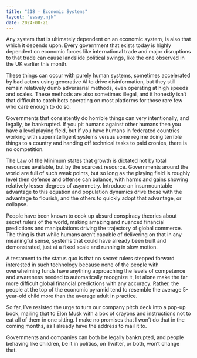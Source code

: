 ```yaml
---
title: "218 - Economic Systems"
layout: "essay.njk"
date: 2024-08-21
---
```


Any system that is ultimately dependent on an economic system, is also that which it depends upon. Every government that exists today is highly dependent on economic forces like international trade and major disruptions to that trade can cause landslide political swings, like the one observed in the UK earlier this month.

These things can occur with purely human systems, sometimes accelerated by bad actors using generative AI to drive disinformation, but they still remain relatively dumb adversarial methods, even operating at high speeds and scales. These methods are also sometimes illegal, and it honestly isn’t that difficult to catch bots operating on most platforms for those rare few who care enough to do so.

Governments that consistently do horrible things can very intentionally, and legally, be bankrupted. If you pit humans against other humans then you have a level playing field, but if you have humans in federated countries working with superintelligent systems versus some regime doing terrible things to a country and handing off technical tasks to paid cronies, there is no competition.

The Law of the Minimum states that growth is dictated not by total resources available, but by the scarcest resource. Governments around the world are full of such weak points, but so long as the playing field is roughly level then defense and offense can balance, with harms and gains showing relatively lesser degrees of asymmetry. Introduce an insurmountable advantage to this equation and population dynamics drive those with the advantage to flourish, and the others to quickly adopt that advantage, or collapse. 

People have been known to cook up absurd conspiracy theories about secret rulers of the world, making amazing and nuanced financial predictions and manipulations driving the trajectory of global commerce. The thing is that while humans aren’t capable of delivering on that in any meaningful sense, systems that could have already been built and demonstrated, just at a fixed scale and running in slow motion. 

A testament to the status quo is that no secret rulers stepped forward interested in such technology because none of the people with overwhelming funds have anything approaching the levels of competence and awareness needed to automatically recognize it, let alone make the far more difficult global financial predictions with any accuracy. Rather, the people at the top of the economic pyramid tend to resemble the average 5-year-old child more than the average adult in practice.
 
So far, I’ve resisted the urge to turn our company pitch deck into a pop-up book, mailing that to Elon Musk with a box of crayons and instructions not to eat all of them in one sitting. I make no promises that I won’t do that in the coming months, as I already have the address to mail it to. 

Governments and companies can both be legally bankrupted, and people behaving like children, be it in politics, on Twitter, or both, won’t change that.

